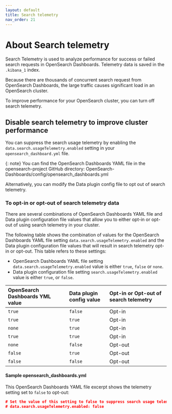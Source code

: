 ```yaml
---
layout: default
title: Search telemetry
nav_order: 21
---
```



# About Search telemetry

Search Telemetry is used to analyze performance for success or failed search requests in OpenSearch Dashboards. Telemetry data is saved in the `.kibana_1` index.

Because there are thousands of concurrent search request from OpenSearch Dashboards, the large traffic causes significant load in an OpenSearch cluster.

To improve performance for your OpenSearch cluster, you can turn off search telemetry.

## Disable search telemetry to improve cluster performance

You can suppress the search usage telemetry by enabling the `data.search.usageTelemetry.enabled` setting in your `opensearch_dashboard.yml` file.

{: note}
You can find the OpenSearch Dashboards YAML file in the opensearch-project GitHub directory: OpenSearch-Dashboards/config/opensearch_dashboards.yml

Alternatively, you can modify the Data plugin config file to opt out of search telemetry.

### To opt-in or opt-out of search telemetry data

There are several combinations of OpenSearch Dashboards YAML file and Data plugin configuration file values that allow you to either opt-in or opt-out of using search telemetry in your cluster.

The following table shows the combination of values for the OpenSearch Dashboards YAML file setting `data.search.usageTelemetry.enabled` and the Data plugin configuration file values that will result in search telemetry opt-in or opt-out.
This table refers to these settings:

* OpenSearch Dashboards YAML file setting `data.search.usageTelemetry.enabled` value is either `true`, `false` or `none`.
* Data plugin configuration file setting `search.usageTelemetry.enabled` value is either `true`, or `false`.

OpenSearch Dashboards YML value | Data plugin config value | Opt-in or Opt-out of search telemetry
:--- | :--- | :---
 `true`  |  `false` | Opt-in
 `true`  |  `true`  | Opt-in
 `none`  |  `true`  | Opt-in
 `true`  |  `true`  | Opt-in
 `none`  |  `false` | Opt-out
 `false` |  `true`  | Opt-out
 `false` |  `false` | Opt-out

 #### Sample opensearch_dashboards.yml

 This OpenSearch Dashboards YAML file excerpt shows the telemetry setting set to `false` to opt-out:

 ```json
 # Set the value of this setting to false to suppress search usage telemetry to reduce the load of the OpenSearch cluster.
# data.search.usageTelemetry.enabled: false
```